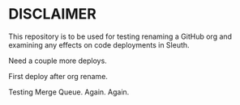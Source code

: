 # DISCLAIMER

This repository is to be used for testing renaming a GitHub org and examining any effects on code deployments in Sleuth.

Need a couple more deploys.

First deploy after org rename.

Testing Merge Queue. Again. Again.
